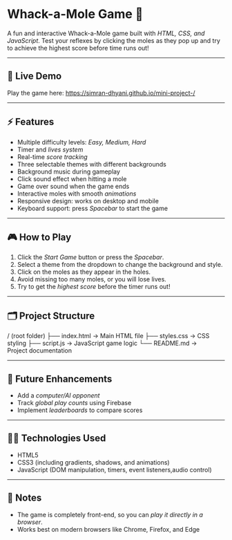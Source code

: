 #  Whack-a-Mole Game 🎯

A fun and interactive Whack-a-Mole game built with *HTML, CSS, and JavaScript*. Test your reflexes by clicking the moles as they pop up and try to achieve the highest score before time runs out!  

---

## 🔗 Live Demo
Play the game here: https://simran-dhyani.github.io/mini-project-/

---

## ⚡ Features
- Multiple difficulty levels: *Easy, Medium, Hard*
- Timer and *lives system*
- Real-time *score tracking*
- Three selectable themes with different backgrounds
- Background music during gameplay
- Click sound effect when hitting a mole
- Game over sound when the game ends
- Interactive moles with smooth *animations*
- Responsive design: works on desktop and mobile
- Keyboard support: press *Spacebar* to start the game

---

## 🎮 How to Play
1. Click the *Start Game* button or press the *Spacebar*.
2. Select a theme from the dropdown to change the background and style. 
3. Click on the moles as they appear in the holes.  
4. Avoid missing too many moles, or you will lose lives.  
5. Try to get the *highest score* before the timer runs out!  

---

## 🗂 Project Structure
/ (root folder) ├── index.html      → Main HTML file ├── styles.css      → CSS styling ├── script.js       → JavaScript game logic └── README.md       → Project documentation

---

## 🔧 Future Enhancements
- Add a *computer/AI opponent*  
- Track *global play counts* using Firebase  
- Implement *leaderboards* to compare scores  

---

## 👩‍💻 Technologies Used
- HTML5  
- CSS3 (including gradients, shadows, and animations)  
- JavaScript (DOM manipulation, timers, event listeners,audio control)  

---

## 📌 Notes
- The game is completely front-end, so you can *play it directly in a browser*.  
- Works best on modern browsers like Chrome, Firefox, and Edge
